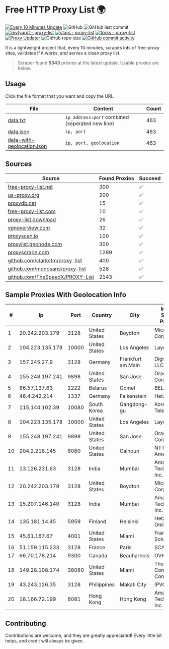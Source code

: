 
# Free HTTP Proxy List 🌍

[![Every 10 Minutes Update](https://github.com/mertguvencli/http-proxy-list/actions/workflows/main.yml/badge.svg?branch=main)](https://github.com/mertguvencli/http-proxy-list/actions/workflows/main.yml)
![GitHub](https://img.shields.io/github/license/mertguvencli/http-proxy-list)
![GitHub last commit](https://img.shields.io/github/last-commit/mertguvencli/http-proxy-list)
[![zevtyardt - proxy-list](https://img.shields.io/static/v1?label=zevtyardt&message=proxy-list&color=blue&logo=github)](https://github.com/zevtyardt/proxy-list "Go to GitHub repo")
[![stars - proxy-list](https://img.shields.io/github/stars/zevtyardt/proxy-list?style=social)](https://github.com/zevtyardt/proxy-list)
[![forks - proxy-list](https://img.shields.io/github/forks/zevtyardt/proxy-list?style=social)](https://github.com/zevtyardt/proxy-list)
[![Proxy Updater](https://github.com/zevtyardt/proxy-list/workflows/Proxy%20Updater/badge.svg)](https://github.com/zevtyardt/proxy-list/actions?query=workflow:"Proxy+Updater")
![GitHub repo size](https://img.shields.io/github/repo-size/zevtyardt/proxy-list)
[![GitHub commit activity](https://img.shields.io/github/commit-activity/m/zevtyardt/proxy-list?logo=commits)](https://github.com/zevtyardt/proxy-list/commits/main)

It is a lightweight project that, every 10 minutes, scrapes lots of free-proxy sites, validates if it works, and serves a clean proxy list.

> Scraper found **5343** proxies at the latest update. Usable proxies are below.

## Usage

Click the file format that you want and copy the URL.

|File|Content|Count|
|----|-------|-----|
|[data.txt](https://raw.githubusercontent.com/mertguvencli/http-proxy-list/main/proxy-list/data.txt)|`ip_address:port` combined (seperated new line)|463|
|[data.json](https://raw.githubusercontent.com/mertguvencli/http-proxy-list/main/proxy-list/data.json)|`ip, port`|463|
|[data-with-geolocation.json](https://raw.githubusercontent.com/mertguvencli/http-proxy-list/main/proxy-list/data-with-geolocation.json)|`ip, port, geolocation`|463|

## Sources

|Source|Found Proxies|Succeed|
|------|-------------|-------|
|[free-proxy-list.net](https://free-proxy-list.net)|300|✅|
|[us-proxy.org](https://www.us-proxy.org)|200|✅|
|[proxydb.net](http://proxydb.net)|15|✅|
|[free-proxy-list.com](https://free-proxy-list.com/?page=&port=&type%5B%5D=http&type%5B%5D=https&up_time=0&search=Search)|10|✅|
|[proxy-list.download](https://www.proxy-list.download/HTTP)|26|✅|
|[vpnoverview.com](https://vpnoverview.com/privacy/anonymous-browsing/free-proxy-servers)|32|✅|
|[proxyscan.io](https://www.proxyscan.io)|100|✅|
|[proxylist.geonode.com](https://proxylist.geonode.com/api/proxy-list?limit=300&page=1&sort_by=lastChecked&sort_type=desc&protocols=http,https)|300|✅|
|[proxyscrape.com](https://api.proxyscrape.com/v2/?request=displayproxies&protocol=http&timeout=10000&country=all&ssl=all&anonymity=all)|1289|✅|
|[github.com/clarketm/proxy-list](https://raw.githubusercontent.com/clarketm/proxy-list/master/proxy-list-raw.txt)|400|✅|
|[github.com/monosans/proxy-list](https://raw.githubusercontent.com/monosans/proxy-list/main/proxies/http.txt)|528|✅|
|[github.com/TheSpeedX/PROXY-List](https://raw.githubusercontent.com/TheSpeedX/PROXY-List/master/http.txt)|2143|✅|


## Sample Proxies With Geolocation Info

|#|Ip|Port|Country|City|Internet Service Provider|
|-|--|----|-------|----|-------------------------|
|1|20.242.203.179|3128|United States|Boydton|Microsoft Corporation|
|2|104.223.135.178|10000|United States|Los Angeles|LayerHost|
|3|157.245.27.9|3128|Germany|Frankfurt am Main|DigitalOcean, LLC|
|4|155.248.197.241|9898|United States|San Jose|Oracle Corporation|
|5|86.57.137.63|2222|Belarus|Gomel|BELPAK|
|6|46.4.242.214|1337|Germany|Falkenstein|Hetzner|
|7|115.144.102.39|10080|South Korea|Gangdong-gu|Korea Telecom|
|8|104.223.135.178|10000|United States|Los Angeles|LayerHost|
|9|155.248.197.241|9898|United States|San Jose|Oracle Corporation|
|10|204.2.218.145|8080|United States|Calhoun|NTT America, Inc.|
|11|13.126.231.63|3128|India|Mumbai|Amazon Technologies Inc.|
|12|20.242.203.179|3128|United States|Boydton|Microsoft Corporation|
|13|15.207.146.140|3128|India|Mumbai|Amazon Technologies Inc.|
|14|135.181.14.45|5959|Finland|Helsinki|Hetzner Online GmbH|
|15|45.61.187.67|4001|United States|Miami|FranTech Solutions|
|16|51.159.115.233|3128|France|Paris|SCALEWAY|
|17|66.70.178.214|9300|Canada|Beauharnois|OVH SAS|
|18|149.28.108.174|38080|United States|Miami|The Constant Company|
|19|43.243.126.35|3128|Philippines|Makati City|IPVG|
|20|18.166.72.199|8081|Hong Kong|Hong Kong|Amazon Technologies Inc.|



## Contributing

Contributions are welcome, and they are greatly appreciated! Every
little bit helps, and credit will always be given.

